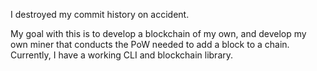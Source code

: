 I destroyed my commit history on accident.

My goal with this is to develop a blockchain of my own, and develop my own miner that conducts the PoW needed to add a block to a chain.
Currently, I have a working CLI and blockchain library.
